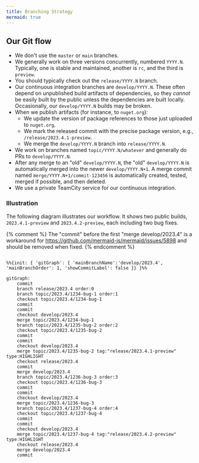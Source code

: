 ```yaml
---
title: Branching Strategy
mermaid: true
---
```


## Our Git flow

* We don't use the `master` or `main` branches.
* We generally work on three versions concurrently, numbered `YYYY.N`. Typically, one is stable and maintained, another is `rc`, and the third is `preview`.
* You should typically check out the `release/YYYY.N` branch.
* Our continuous integration branches are `develop/YYYY.N`. These often depend on unpublished build artifacts of dependencies, so they _cannot_ be easily built by the public unless the dependencies are built locally. Occasionally, our `develop/YYYY.N` builds may be broken.
* When we publish artifacts (for instance, to `nuget.org`):
  - We update the version of package references to those just uploaded to `nuget.org`.
  - We mark the released commit with the precise package version, e.g., `/release/2023.4.1-preview`.
  - We merge the `develop/YYYY.N` branch into `release/YYYY.N`.
* We work on branches named `topic/YYYY.N/whatever` and generally do PRs to `develop/YYYY.N`.
* After any merge to an "old" `develop/YYYY.N`, the "old" `develop/YYYY.N` is automatically merged into the newer `develop/YYYY.N+1`. A merge commit named `merge/YYYY.N+1/commit-123456` is automatically created, tested, merged if possible, and then deleted.
* We use a private TeamCity service for our continuous integration.

### Illustration

The following diagram illustrates our workflow. It shows two public builds, `2023.4.1-preview` and `2023.4.2-preview`, each including two bug fixes.

{% comment %}
The "commit" before the first "merge develop/2023.4" is a workaround for https://github.com/mermaid-js/mermaid/issues/5898 and should be removed when fixed.
{% endcomment %}

```mermaid

%%{init: { 'gitGraph': { 'mainBranchName':'develop/2023.4', 'mainBranchOrder': 1, 'showCommitLabel': false }} }%%

gitGraph:
    commit
    branch release/2023.4 order:0
    branch topic/2023.4/1234-bug-1 order:1
    checkout topic/2023.4/1234-bug-1
    commit
    commit
    checkout develop/2023.4
    merge topic/2023.4/1234-bug-1
    branch topic/2023.4/1235-bug-2 order:2
    checkout topic/2023.4/1235-bug-2
    commit
    commit
    checkout develop/2023.4
    merge topic/2023.4/1235-bug-2 tag:"release/2023.4.1-preview" type:HIGHLIGHT
    checkout release/2023.4
    commit
    merge develop/2023.4
    branch topic/2023.4/1236-bug-3 order:3
    checkout topic/2023.4/1236-bug-3
    commit
    commit
    checkout develop/2023.4
    merge topic/2023.4/1236-bug-3
    branch topic/2023.4/1237-bug-4 order:4
    checkout topic/2023.4/1237-bug-4
    commit
    commit
    checkout develop/2023.4
    merge topic/2023.4/1237-bug-4 tag:"release/2023.4.2-preview" type:HIGHLIGHT
    checkout release/2023.4
    merge develop/2023.4
    commit
```

